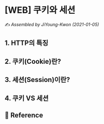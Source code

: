 # [WEB] 쿠키와 세션

:writing_hand: *Assembled by JiYoung-Kwon (2021-01-05)* 



## 1. HTTP의 특징



## 2. 쿠키(Cookie)란?



## 3. 세션(Session)이란?



## 4. 쿠키 VS 세션



## :page_with_curl: Reference

